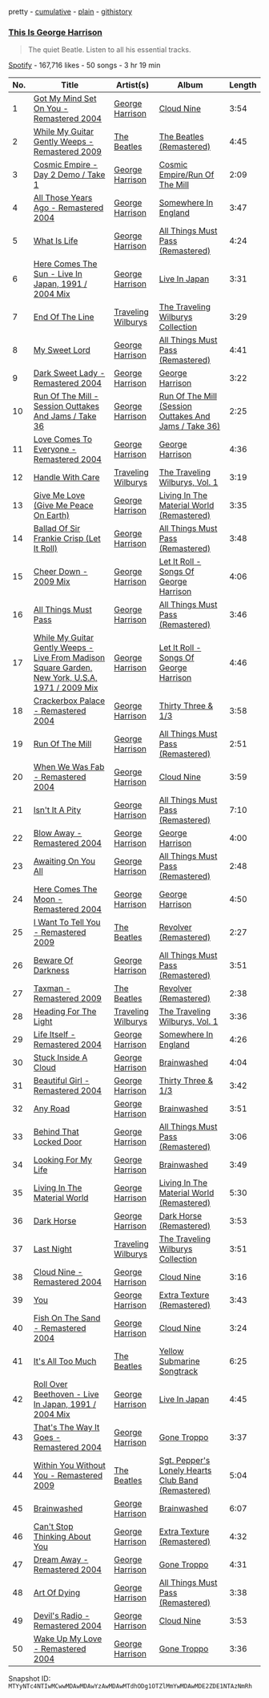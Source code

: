 pretty - [cumulative](/playlists/cumulative/37i9dQZF1DWVDVRzaLYm4M.md) - [plain](/playlists/plain/37i9dQZF1DWVDVRzaLYm4M) - [githistory](https://github.githistory.xyz/mackorone/spotify-playlist-archive/blob/main/playlists/plain/37i9dQZF1DWVDVRzaLYm4M)

### [This Is George Harrison](https://open.spotify.com/playlist/37i9dQZF1DWVDVRzaLYm4M)

> The quiet Beatle\. Listen to all his essential tracks.

[Spotify](https://open.spotify.com/user/spotify) - 167,716 likes - 50 songs - 3 hr 19 min

| No. | Title | Artist(s) | Album | Length |
|---|---|---|---|---|
| 1 | [Got My Mind Set On You \- Remastered 2004](https://open.spotify.com/track/3OeUlriM0EZHdWleJtjoVr) | [George Harrison](https://open.spotify.com/artist/7FIoB5PHdrMZVC3q2HE5MS) | [Cloud Nine](https://open.spotify.com/album/1nbq8GgaVdINI3PulXvPUq) | 3:54 |
| 2 | [While My Guitar Gently Weeps \- Remastered 2009](https://open.spotify.com/track/389QX9Q1eUOEZ19vtzzI9O) | [The Beatles](https://open.spotify.com/artist/3WrFJ7ztbogyGnTHbHJFl2) | [The Beatles \(Remastered\)](https://open.spotify.com/album/1klALx0u4AavZNEvC4LrTL) | 4:45 |
| 3 | [Cosmic Empire \- Day 2 Demo / Take 1](https://open.spotify.com/track/3dbhRlMVh3tiz1NdBbMlTp) | [George Harrison](https://open.spotify.com/artist/7FIoB5PHdrMZVC3q2HE5MS) | [Cosmic Empire/Run Of The Mill](https://open.spotify.com/album/47LKl381PkVTCkM3GD6U6w) | 2:09 |
| 4 | [All Those Years Ago \- Remastered 2004](https://open.spotify.com/track/32fKHW6Eac4yBXn9WY7Aic) | [George Harrison](https://open.spotify.com/artist/7FIoB5PHdrMZVC3q2HE5MS) | [Somewhere In England](https://open.spotify.com/album/574Ws1iXSN3oLjtWyfoMZH) | 3:47 |
| 5 | [What Is Life](https://open.spotify.com/track/7be7aHPLjs3qkKmxR18jeY) | [George Harrison](https://open.spotify.com/artist/7FIoB5PHdrMZVC3q2HE5MS) | [All Things Must Pass \(Remastered\)](https://open.spotify.com/album/7I2wUjVsMFGVaJvchEzXSP) | 4:24 |
| 6 | [Here Comes The Sun \- Live In Japan, 1991 / 2004 Mix](https://open.spotify.com/track/4gdhsYfXJoVQsWpbmh32Da) | [George Harrison](https://open.spotify.com/artist/7FIoB5PHdrMZVC3q2HE5MS) | [Live In Japan](https://open.spotify.com/album/4S2ZR5njbJez1rV8DV5Vtl) | 3:31 |
| 7 | [End Of The Line](https://open.spotify.com/track/2bOaKNkHC1vABgIBApu46l) | [Traveling Wilburys](https://open.spotify.com/artist/2hO4YtXUFJiUYS2uYFvHNK) | [The Traveling Wilburys Collection](https://open.spotify.com/album/0VLa5f9BTACR1SQexZaSSD) | 3:29 |
| 8 | [My Sweet Lord](https://open.spotify.com/track/3Njxl86N4inxFi5xBuCoR1) | [George Harrison](https://open.spotify.com/artist/7FIoB5PHdrMZVC3q2HE5MS) | [All Things Must Pass \(Remastered\)](https://open.spotify.com/album/7I2wUjVsMFGVaJvchEzXSP) | 4:41 |
| 9 | [Dark Sweet Lady \- Remastered 2004](https://open.spotify.com/track/3WzTqTiSXXIFeKEYqd7U5b) | [George Harrison](https://open.spotify.com/artist/7FIoB5PHdrMZVC3q2HE5MS) | [George Harrison](https://open.spotify.com/album/5LEZHIvSR7NRc9J4ojDUwU) | 3:22 |
| 10 | [Run Of The Mill \- Session Outtakes And Jams / Take 36](https://open.spotify.com/track/1YpS4q3O0IwpOItFiW7k58) | [George Harrison](https://open.spotify.com/artist/7FIoB5PHdrMZVC3q2HE5MS) | [Run Of The Mill \(Session Outtakes And Jams / Take 36\)](https://open.spotify.com/album/3hs9zvJX2ENKKqMkYM52Nk) | 2:25 |
| 11 | [Love Comes To Everyone \- Remastered 2004](https://open.spotify.com/track/1dYimSgEq46lJ30MKQP9l6) | [George Harrison](https://open.spotify.com/artist/7FIoB5PHdrMZVC3q2HE5MS) | [George Harrison](https://open.spotify.com/album/5LEZHIvSR7NRc9J4ojDUwU) | 4:36 |
| 12 | [Handle With Care](https://open.spotify.com/track/4wdvkTP86WAvmr1pB01KFw) | [Traveling Wilburys](https://open.spotify.com/artist/2hO4YtXUFJiUYS2uYFvHNK) | [The Traveling Wilburys, Vol\. 1](https://open.spotify.com/album/0FtmosiBG35MGb66MdmWsi) | 3:19 |
| 13 | [Give Me Love \(Give Me Peace On Earth\)](https://open.spotify.com/track/0UkZexeWaFY7geHlCLqjQR) | [George Harrison](https://open.spotify.com/artist/7FIoB5PHdrMZVC3q2HE5MS) | [Living In The Material World \(Remastered\)](https://open.spotify.com/album/7be23wKM6wpduQKzbCcvH3) | 3:35 |
| 14 | [Ballad Of Sir Frankie Crisp \(Let It Roll\)](https://open.spotify.com/track/2rqjQ9seqvnhwyyysPwtSr) | [George Harrison](https://open.spotify.com/artist/7FIoB5PHdrMZVC3q2HE5MS) | [All Things Must Pass \(Remastered\)](https://open.spotify.com/album/7I2wUjVsMFGVaJvchEzXSP) | 3:48 |
| 15 | [Cheer Down \- 2009 Mix](https://open.spotify.com/track/35sKi1iEOS6xCq1NHzgZJE) | [George Harrison](https://open.spotify.com/artist/7FIoB5PHdrMZVC3q2HE5MS) | [Let It Roll \- Songs Of George Harrison](https://open.spotify.com/album/3AMq1D2XLJSADpdYTAtKoL) | 4:06 |
| 16 | [All Things Must Pass](https://open.spotify.com/track/7gMS9hT5vlxQEn4FuxXmAN) | [George Harrison](https://open.spotify.com/artist/7FIoB5PHdrMZVC3q2HE5MS) | [All Things Must Pass \(Remastered\)](https://open.spotify.com/album/7I2wUjVsMFGVaJvchEzXSP) | 3:46 |
| 17 | [While My Guitar Gently Weeps \- Live From Madison Square Garden, New York, U.S.A, 1971 / 2009 Mix](https://open.spotify.com/track/1sW8AxMW4vuoV5LCDZj7r7) | [George Harrison](https://open.spotify.com/artist/7FIoB5PHdrMZVC3q2HE5MS) | [Let It Roll \- Songs Of George Harrison](https://open.spotify.com/album/3AMq1D2XLJSADpdYTAtKoL) | 4:46 |
| 18 | [Crackerbox Palace \- Remastered 2004](https://open.spotify.com/track/3bygXv7MxNgL7zJFq7Cg9W) | [George Harrison](https://open.spotify.com/artist/7FIoB5PHdrMZVC3q2HE5MS) | [Thirty Three & 1/3](https://open.spotify.com/album/7y9Fefugnr5b8fHHt9eE7X) | 3:58 |
| 19 | [Run Of The Mill](https://open.spotify.com/track/3QLZFIQaJebqAovcAIpk7L) | [George Harrison](https://open.spotify.com/artist/7FIoB5PHdrMZVC3q2HE5MS) | [All Things Must Pass \(Remastered\)](https://open.spotify.com/album/7I2wUjVsMFGVaJvchEzXSP) | 2:51 |
| 20 | [When We Was Fab \- Remastered 2004](https://open.spotify.com/track/6fAADiK2jnjdm5QRI7hSYc) | [George Harrison](https://open.spotify.com/artist/7FIoB5PHdrMZVC3q2HE5MS) | [Cloud Nine](https://open.spotify.com/album/1nbq8GgaVdINI3PulXvPUq) | 3:59 |
| 21 | [Isn't It A Pity](https://open.spotify.com/track/12zoIiuBHpEsdTeHkWz0HX) | [George Harrison](https://open.spotify.com/artist/7FIoB5PHdrMZVC3q2HE5MS) | [All Things Must Pass \(Remastered\)](https://open.spotify.com/album/7I2wUjVsMFGVaJvchEzXSP) | 7:10 |
| 22 | [Blow Away \- Remastered 2004](https://open.spotify.com/track/67F9MFQj4YZG2i0V0HCMUs) | [George Harrison](https://open.spotify.com/artist/7FIoB5PHdrMZVC3q2HE5MS) | [George Harrison](https://open.spotify.com/album/5LEZHIvSR7NRc9J4ojDUwU) | 4:00 |
| 23 | [Awaiting On You All](https://open.spotify.com/track/47ZOXXxvdzBwog8cnA2Wv6) | [George Harrison](https://open.spotify.com/artist/7FIoB5PHdrMZVC3q2HE5MS) | [All Things Must Pass \(Remastered\)](https://open.spotify.com/album/7I2wUjVsMFGVaJvchEzXSP) | 2:48 |
| 24 | [Here Comes The Moon \- Remastered 2004](https://open.spotify.com/track/7CFfGfrq3ACeUTs3Dp1UJ4) | [George Harrison](https://open.spotify.com/artist/7FIoB5PHdrMZVC3q2HE5MS) | [George Harrison](https://open.spotify.com/album/5LEZHIvSR7NRc9J4ojDUwU) | 4:50 |
| 25 | [I Want To Tell You \- Remastered 2009](https://open.spotify.com/track/7orb0y6ySGdsYZywMoQtsD) | [The Beatles](https://open.spotify.com/artist/3WrFJ7ztbogyGnTHbHJFl2) | [Revolver \(Remastered\)](https://open.spotify.com/album/3PRoXYsngSwjEQWR5PsHWR) | 2:27 |
| 26 | [Beware Of Darkness](https://open.spotify.com/track/5D9KDPjIHL5aZRug8gCzFJ) | [George Harrison](https://open.spotify.com/artist/7FIoB5PHdrMZVC3q2HE5MS) | [All Things Must Pass \(Remastered\)](https://open.spotify.com/album/7I2wUjVsMFGVaJvchEzXSP) | 3:51 |
| 27 | [Taxman \- Remastered 2009](https://open.spotify.com/track/4BRkPBUxOYffM2QXVlq7aC) | [The Beatles](https://open.spotify.com/artist/3WrFJ7ztbogyGnTHbHJFl2) | [Revolver \(Remastered\)](https://open.spotify.com/album/3PRoXYsngSwjEQWR5PsHWR) | 2:38 |
| 28 | [Heading For The Light](https://open.spotify.com/track/0XchmaUyED9eALwVRP912Q) | [Traveling Wilburys](https://open.spotify.com/artist/2hO4YtXUFJiUYS2uYFvHNK) | [The Traveling Wilburys, Vol\. 1](https://open.spotify.com/album/0FtmosiBG35MGb66MdmWsi) | 3:36 |
| 29 | [Life Itself \- Remastered 2004](https://open.spotify.com/track/5CV2p81MSOfLEuldUkSvGs) | [George Harrison](https://open.spotify.com/artist/7FIoB5PHdrMZVC3q2HE5MS) | [Somewhere In England](https://open.spotify.com/album/574Ws1iXSN3oLjtWyfoMZH) | 4:26 |
| 30 | [Stuck Inside A Cloud](https://open.spotify.com/track/0IF7XHfvCoEkabkVvaLvv4) | [George Harrison](https://open.spotify.com/artist/7FIoB5PHdrMZVC3q2HE5MS) | [Brainwashed](https://open.spotify.com/album/2VFLjY1S0D8nKml6nlU2MD) | 4:04 |
| 31 | [Beautiful Girl \- Remastered 2004](https://open.spotify.com/track/6utKZ21ASljZWbC5nDzIYo) | [George Harrison](https://open.spotify.com/artist/7FIoB5PHdrMZVC3q2HE5MS) | [Thirty Three & 1/3](https://open.spotify.com/album/7y9Fefugnr5b8fHHt9eE7X) | 3:42 |
| 32 | [Any Road](https://open.spotify.com/track/13D1n0jyyJoLDjcmFvfS5W) | [George Harrison](https://open.spotify.com/artist/7FIoB5PHdrMZVC3q2HE5MS) | [Brainwashed](https://open.spotify.com/album/2VFLjY1S0D8nKml6nlU2MD) | 3:51 |
| 33 | [Behind That Locked Door](https://open.spotify.com/track/1qqGWtUzp1kGrVbuFU4EmQ) | [George Harrison](https://open.spotify.com/artist/7FIoB5PHdrMZVC3q2HE5MS) | [All Things Must Pass \(Remastered\)](https://open.spotify.com/album/7I2wUjVsMFGVaJvchEzXSP) | 3:06 |
| 34 | [Looking For My Life](https://open.spotify.com/track/1Dgn1VU5l9eMV8WuSRNwmI) | [George Harrison](https://open.spotify.com/artist/7FIoB5PHdrMZVC3q2HE5MS) | [Brainwashed](https://open.spotify.com/album/2VFLjY1S0D8nKml6nlU2MD) | 3:49 |
| 35 | [Living In The Material World](https://open.spotify.com/track/1lT1K7etQIkyWmXOh0XrLZ) | [George Harrison](https://open.spotify.com/artist/7FIoB5PHdrMZVC3q2HE5MS) | [Living In The Material World \(Remastered\)](https://open.spotify.com/album/7be23wKM6wpduQKzbCcvH3) | 5:30 |
| 36 | [Dark Horse](https://open.spotify.com/track/0Bd3LPxBrRGIE28hqEnuAS) | [George Harrison](https://open.spotify.com/artist/7FIoB5PHdrMZVC3q2HE5MS) | [Dark Horse \(Remastered\)](https://open.spotify.com/album/0dpBzOluKhOa3IieEsmMjL) | 3:53 |
| 37 | [Last Night](https://open.spotify.com/track/1d2Ga3Di0eRZSEhJRmvX1l) | [Traveling Wilburys](https://open.spotify.com/artist/2hO4YtXUFJiUYS2uYFvHNK) | [The Traveling Wilburys Collection](https://open.spotify.com/album/0VLa5f9BTACR1SQexZaSSD) | 3:51 |
| 38 | [Cloud Nine \- Remastered 2004](https://open.spotify.com/track/6bNFmr8aQ9guGerSLqf0Ct) | [George Harrison](https://open.spotify.com/artist/7FIoB5PHdrMZVC3q2HE5MS) | [Cloud Nine](https://open.spotify.com/album/1nbq8GgaVdINI3PulXvPUq) | 3:16 |
| 39 | [You](https://open.spotify.com/track/1WGK9GqetBJp4Cg6TlVluD) | [George Harrison](https://open.spotify.com/artist/7FIoB5PHdrMZVC3q2HE5MS) | [Extra Texture \(Remastered\)](https://open.spotify.com/album/3ZmAgqz6EzC4Zrxc8FQAhf) | 3:43 |
| 40 | [Fish On The Sand \- Remastered 2004](https://open.spotify.com/track/7dcAoN9JaXOf3jtbUkifCn) | [George Harrison](https://open.spotify.com/artist/7FIoB5PHdrMZVC3q2HE5MS) | [Cloud Nine](https://open.spotify.com/album/1nbq8GgaVdINI3PulXvPUq) | 3:24 |
| 41 | [It's All Too Much](https://open.spotify.com/track/1ntoOW2GNFCnSO7mmabrTU) | [The Beatles](https://open.spotify.com/artist/3WrFJ7ztbogyGnTHbHJFl2) | [Yellow Submarine Songtrack](https://open.spotify.com/album/0XRZpF083HqgygM0v1hQyE) | 6:25 |
| 42 | [Roll Over Beethoven \- Live In Japan, 1991 / 2004 Mix](https://open.spotify.com/track/6cm97MSTgQ4bLCq0eHEoTw) | [George Harrison](https://open.spotify.com/artist/7FIoB5PHdrMZVC3q2HE5MS) | [Live In Japan](https://open.spotify.com/album/4S2ZR5njbJez1rV8DV5Vtl) | 4:45 |
| 43 | [That's The Way It Goes \- Remastered 2004](https://open.spotify.com/track/1WnaMlprEQHKVoXm7RInm4) | [George Harrison](https://open.spotify.com/artist/7FIoB5PHdrMZVC3q2HE5MS) | [Gone Troppo](https://open.spotify.com/album/6hqxSTZauLStrt5lThvY2r) | 3:37 |
| 44 | [Within You Without You \- Remastered 2009](https://open.spotify.com/track/3Umg8CDhO8dOSj7yBTInYb) | [The Beatles](https://open.spotify.com/artist/3WrFJ7ztbogyGnTHbHJFl2) | [Sgt\. Pepper's Lonely Hearts Club Band \(Remastered\)](https://open.spotify.com/album/6QaVfG1pHYl1z15ZxkvVDW) | 5:04 |
| 45 | [Brainwashed](https://open.spotify.com/track/1vxKboEoCzJXJW8CsSTArA) | [George Harrison](https://open.spotify.com/artist/7FIoB5PHdrMZVC3q2HE5MS) | [Brainwashed](https://open.spotify.com/album/2VFLjY1S0D8nKml6nlU2MD) | 6:07 |
| 46 | [Can't Stop Thinking About You](https://open.spotify.com/track/1ewoOusucZ6KHYkfjVxCW1) | [George Harrison](https://open.spotify.com/artist/7FIoB5PHdrMZVC3q2HE5MS) | [Extra Texture \(Remastered\)](https://open.spotify.com/album/3ZmAgqz6EzC4Zrxc8FQAhf) | 4:32 |
| 47 | [Dream Away \- Remastered 2004](https://open.spotify.com/track/1GFGcPhn4h9q57gJ8RXC8o) | [George Harrison](https://open.spotify.com/artist/7FIoB5PHdrMZVC3q2HE5MS) | [Gone Troppo](https://open.spotify.com/album/6hqxSTZauLStrt5lThvY2r) | 4:31 |
| 48 | [Art Of Dying](https://open.spotify.com/track/6TA07XOmiBtJL6x2MyFFAy) | [George Harrison](https://open.spotify.com/artist/7FIoB5PHdrMZVC3q2HE5MS) | [All Things Must Pass \(Remastered\)](https://open.spotify.com/album/7I2wUjVsMFGVaJvchEzXSP) | 3:38 |
| 49 | [Devil's Radio \- Remastered 2004](https://open.spotify.com/track/19Rse1n6cwfl98trLEKW6A) | [George Harrison](https://open.spotify.com/artist/7FIoB5PHdrMZVC3q2HE5MS) | [Cloud Nine](https://open.spotify.com/album/1nbq8GgaVdINI3PulXvPUq) | 3:53 |
| 50 | [Wake Up My Love \- Remastered 2004](https://open.spotify.com/track/3dRafF3mJEGCxVaONlh4h2) | [George Harrison](https://open.spotify.com/artist/7FIoB5PHdrMZVC3q2HE5MS) | [Gone Troppo](https://open.spotify.com/album/6hqxSTZauLStrt5lThvY2r) | 3:36 |

Snapshot ID: `MTYyNTc4NTIwMCwwMDAwMDAwYzAwMDAwMTdhODg1OTZlMmYwMDAwMDE2ZDE1NTAzNmRh`